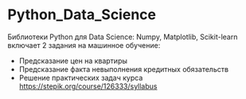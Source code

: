 # Python_Data_Science
Библиотеки Python для Data Science: Numpy, Matplotlib, Scikit-learn
включает 2 задания на машинное обучение:
- Предсказание цен на квартиры
- Предсказание факта невыполнения кредитных обязательств
- Решение практических задач курса https://stepik.org/course/126333/syllabus
